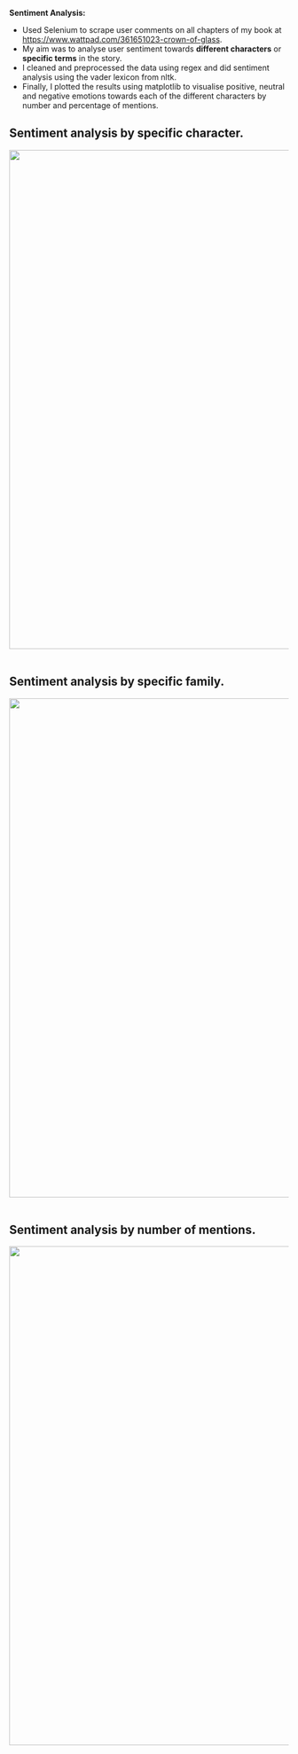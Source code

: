 **Sentiment Analysis:**
- Used Selenium to scrape user comments on all chapters of my book at https://www.wattpad.com/361651023-crown-of-glass. 
- My aim was to analyse user sentiment towards **different characters** or **specific terms** in the story. 
- I cleaned and preprocessed the data using regex and did sentiment analysis using the vader lexicon from nltk. 
- Finally, I plotted the results using matplotlib to visualise positive, neutral and negative emotions towards each of the different characters by number and percentage of mentions.

<h2>Sentiment analysis by specific character.</h2>
<div align="center">
  <img src="https://github.com/rubyruins/characterwise-user-sentiment/blob/master/screenshots/1.PNG" width="900"> &nbsp;
</div>

<h2>Sentiment analysis by specific family.</h2>
<div align="center">
  <img src="https://github.com/rubyruins/characterwise-user-sentiment/blob/master/screenshots/2.PNG" width="900"> &nbsp;
</div>

<h2>Sentiment analysis by number of mentions.</h2>
<div align="center">
  <img src="https://github.com/rubyruins/characterwise-user-sentiment/blob/master/screenshots/3.PNG" width="900"> &nbsp;
</div>
